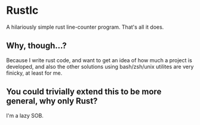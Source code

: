 # Rustlc
A hilariously simple rust line-counter program. That's all it does. 
## Why, though...?
Because I write rust code, and want to get an idea of how much a project is developed, and also the other 
solutions using  bash/zsh/unix utilites are very finicky, at least for me.

## You could trivially extend this to be more general, why only Rust?
I'm a lazy SOB. 
